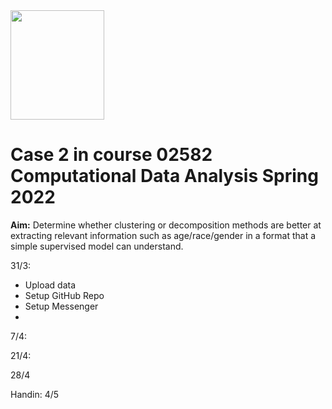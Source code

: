<div>
<img src="https://user-images.githubusercontent.com/80641437/159114973-77077b5b-f5a5-438a-867a-13637489f602.png" width="150" height="175"/>
</div>

# Case 2 in course 02582 Computational Data Analysis Spring 2022

**Aim:** Determine whether clustering or decomposition methods are better at
extracting relevant information such as age/race/gender in a format that a
simple supervised model can understand.

31/3:
- Upload data
- Setup GitHub Repo
- Setup Messenger
- 
7/4:

21/4:

28/4

Handin: 4/5
